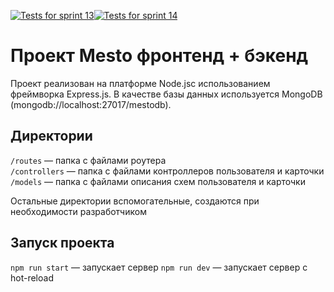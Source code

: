 [![Tests for sprint 13](https://github.com/MarinaMoskaleva/express-mesto-gha/actions/workflows/tests-13-sprint.yml/badge.svg)](https://github.com/MarinaMoskaleva/express-mesto-gha/actions/workflows/tests-13-sprint.yml)[![Tests for sprint 14](https://github.com/MarinaMoskaleva/express-mesto-gha/actions/workflows/tests-14-sprint.yml/badge.svg)](https://github.com/MarinaMoskaleva/express-mesto-gha/actions/workflows/tests-14-sprint.yml)
# Проект Mesto фронтенд + бэкенд

Проект реализован на платформе Node.jsс использованием фреймворка Express.js. В качестве базы данных используется MongoDB (mongodb://localhost:27017/mestodb).

## Директории

`/routes` — папка с файлами роутера  
`/controllers` — папка с файлами контроллеров пользователя и карточки   
`/models` — папка с файлами описания схем пользователя и карточки  
  
Остальные директории вспомогательные, создаются при необходимости разработчиком

## Запуск проекта

`npm run start` — запускает сервер
`npm run dev` — запускает сервер с hot-reload
